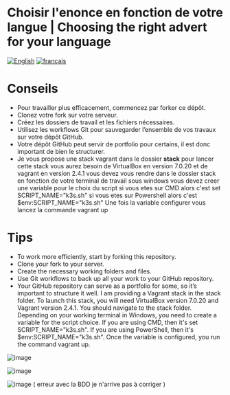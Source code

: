 # Choisir l'enonce en fonction de votre langue | Choosing the right advert for your language

[![English](https://img.shields.io/badge/lang-en-red.svg)](https://github.com/ulrich-sun/projet-esgi/blob/main/enonce-en.md)
[![français](https://img.shields.io/badge/lang-fr-blue.svg)](https://github.com/ulrich-sun/projet-esgi/blob/main/enonce-fr.md)


# Conseils

- Pour travailler plus efficacement, commencez par forker ce dépôt.
- Clonez votre fork sur votre serveur.
- Créez les dossiers de travail et les fichiers nécessaires.
- Utilisez les workflows Git pour sauvegarder l’ensemble de vos travaux sur votre dépôt GitHub.
- Votre dépôt GitHub peut servir de portfolio pour certains, il est donc important de bien le structurer.
- Je vous propose une stack vagrant dans le dossier **stack**
    pour lancer cette stack vous aurez besoin de VirtualBox en version 7.0.20 et de vagrant en version 2.4.1
    vous devez vous rendre dans le dossier stack 
    en fonction de votre terminal de travail sous windows vous devez creer une variable pour le choix du script 
    si vous etes sur CMD alors c'est set SCRIPT_NAME="k3s.sh"
    si vous etes sur Powershell alors c'est $env:SCRIPT_NAME="k3s.sh"
    Une fois la variable configurer vous lancez la commande vagrant up

# Tips
- To work more efficiently, start by forking this repository.
- Clone your fork to your server.
- Create the necessary working folders and files.
- Use Git workflows to back up all your work to your GitHub repository.
- Your GitHub repository can serve as a portfolio for some, so it’s important to structure it well.
    I am providing a Vagrant stack in the stack folder. To launch this stack, you will need VirtualBox version 7.0.20 and Vagrant version 2.4.1. You should navigate to the stack folder. Depending on your working terminal in Windows, you need to create a variable for the script choice. If you are using CMD, then it's set SCRIPT_NAME="k3s.sh". If you are using PowerShell, then it's $env:SCRIPT_NAME="k3s.sh". Once the variable is configured, you run the command vagrant up.

![image](https://github.com/user-attachments/assets/c6d59a3e-69d7-4592-aa45-75ce7e760177)

![image](https://github.com/user-attachments/assets/d5b9ee30-338a-4094-b993-5a3774dd371d)



![image](https://github.com/user-attachments/assets/d0e59e39-a01a-42b6-8004-75c2bfab67dc)
 ( erreur avec la BDD je n'arrive pas à corriger ) 


